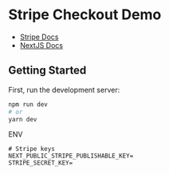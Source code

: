 # Stripe Checkout Demo

-   [Stripe Docs](https://stripe.com/docs)
-   [NextJS Docs](https://nextjs.org/docs)

## Getting Started

First, run the development server:

```bash
npm run dev
# or
yarn dev
```

ENV

```env
# Stripe keys
NEXT_PUBLIC_STRIPE_PUBLISHABLE_KEY=
STRIPE_SECRET_KEY=
```

